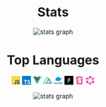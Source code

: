 <div align="center">

# Stats
 
<img src="https://github-readme-stats.vercel.app/api?show_icons=true&include_all_commits=true&count_private=true&disable_animations=false&theme=cobalt&locale=en&hide_border=true&username=Draichi" height="200" alt="stats graph"  />

# Top Languages

<!-- <img src="https://media.giphy.com/media/XbV2mrHs6ureBPUEuJ/giphy.gif" align="left"/> -->

<div align="center">
  
  <code><img height="20" src="https://raw.githubusercontent.com/github/explore/main/topics/javascript/javascript.png"></code>
  <code><img height="20" src="https://raw.githubusercontent.com/github/explore/main/topics/typescript/typescript.png"></code>
  <code><img height="20" src="https://raw.githubusercontent.com/github/explore/main/topics/vue/vue.png"></code>
  <code><img height="20" src="https://raw.githubusercontent.com/github/explore/main/topics/nuxt/nuxt.png"></code>
  <code><img height="20" src="https://raw.githubusercontent.com/github/explore/main/topics/docker/docker.png"></code>
  <code><img height="20" src="https://raw.githubusercontent.com/github/explore/main/topics/figma/figma.png"></code>
  <code><img height="20" src="https://raw.githubusercontent.com/github/explore/main/topics/storybook/storybook.png"></code>
  <code><img height="20" src="https://raw.githubusercontent.com/github/explore/main/topics/graphql/graphql.png"></code>

<img src="https://github-readme-stats.vercel.app/api/top-langs/?show_icons=true&include_all_commits=true&count_private=true&disable_animations=false&theme=cobalt&locale=en&hide_border=true&username=Draichi&layout=compact" height="200" alt="stats graph"  />

</div>
